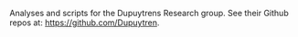Analyses and scripts for the Dupuytrens Research group. See their Github repos at: https://github.com/Dupuytren.
